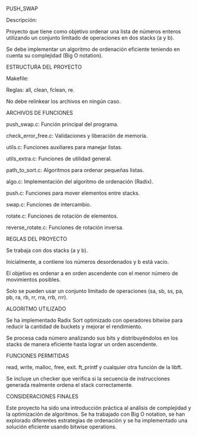 PUSH_SWAP

Descripción:

Proyecto que tiene como objetivo ordenar una lista de números enteros utilizando un conjunto limitado de operaciones en dos stacks (a y b). 

Se debe implementar un algoritmo de ordenación eficiente teniendo en cuenta su complejidad (Big O notation).

ESTRUCTURA DEL PROYECTO

Makefile:

Reglas: all, clean, fclean, re.

No debe relinkear los archivos en ningún caso.

ARCHIVOS DE FUNCIONES

push_swap.c: Función principal del programa.

check_error_free.c: Validaciones y liberación de memoria.

utils.c: Funciones auxiliares para manejar listas.

utils_extra.c: Funciones de utilidad general.

path_to_sort.c: Algoritmos para ordenar pequeñas listas.

algo.c: Implementación del algoritmo de ordenación (Radix).

push.c: Funciones para mover elementos entre stacks.

swap.c: Funciones de intercambio.

rotate.c: Funciones de rotación de elementos.

reverse_rotate.c: Funciones de rotación inversa.

REGLAS DEL PROYECTO

Se trabaja con dos stacks (a y b).

Inicialmente, a contiene los números desordenados y b está vacío.

El objetivo es ordenar a en orden ascendente con el menor número de movimientos posibles.

Solo se pueden usar un conjunto limitado de operaciones (sa, sb, ss, pa, pb, ra, rb, rr, rra, rrb, rrr).

ALGORITMO UTILIZADO

Se ha implementado Radix Sort optimizado con operadores bitwise para reducir la cantidad de buckets y mejorar el rendimiento. 

Se procesa cada número analizando sus bits y distribuyéndolos en los stacks de manera eficiente hasta lograr un orden ascendente.

FUNCIONES PERMITIDAS

read, write, malloc, free, exit.
ft_printf y cualquier otra función de la libft.

Se incluye un checker que verifica si la secuencia de instrucciones generada realmente ordena el stack correctamente.

CONSIDERACIONES FINALES

Este proyecto ha sido una introducción práctica al análisis de complejidad y la optimización de algoritmos. Se ha trabajado con Big O notation, 
se han explorado diferentes estrategias de ordenación y se ha implementado una solución eficiente usando bitwise operations.
